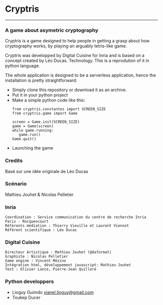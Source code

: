 # Cryptris
___

### A game about asymetric cryptography

Cryptris is a game designed to help people in getting a grasp about how cryptography works, by playing an arguably tetris-like game.

Cryptris was developped by Digital Cuisine for Inria and is based on a concept created by Léo Ducas.
Technology. This is a reprodution of it in python language.

The whole application is designed to be a serverless application, hence the installation is pretty straightforward: 
- Simply clone this repository or download it as an archive.
- Put it in your python project
- Make a simple python code like this:
  ```
  from cryptris.constantes import SCREEN_SIZE
  from cryptris.game import Game
  
  screen = Game.init(SCREEN_SIZE)
  game = Game(screen)
  while game.running:
     game.run()
  Game.quit()
  ```
- Launching the game

### Credits

Basé sur une idée originale de Léo Ducas

### Scénario

Mathieu Jouhet & Nicolas Pelletier
### Inria

    Coordination : Service communication du centre de recherche Inria Paris - Rocquencourt
    Référents médiation : Thierry Vieville et Laurent Viennot
    Référent scientifique : Léo Ducas

### Digital Cuisine

    Directeur Artistique : Mathieu Jouhet (@daformat)
    Graphiste : Nicolas Pelletier
    Game engine : Vincent Mézino
    Intégration html, développement javascript: Mathieu Jouhet
    Test : Olivier Lance, Pierre-Jean Quilleré

### Python developpers

- Lioguy Guimdo <vianel.lioguy@gmail.com>
- Toukep Ducer